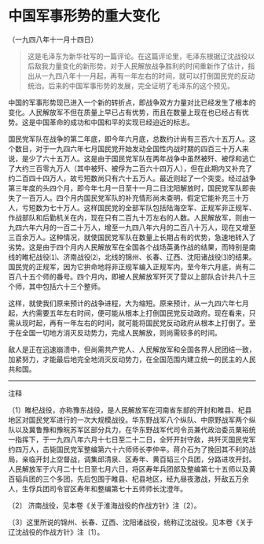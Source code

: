 # 中国军事形势的重大变化  
（一九四八年十一月十四日）  
  
> 这是毛泽东为新华社写的一篇评论。在这篇评论里，毛泽东根据辽沈战役以后敌我力量变化的新形势，对于人民解放战争胜利的时间重新作了估计，指出从一九四八年十一月起，再有一年左右的时间，就可以打倒国民党的反动统治。后来的中国军事形势的发展，完全证明了毛泽东的这个预见。   
  

中国的军事形势现已进入一个新的转折点，即战争双方力量对比已经发生了根本的变化。人民解放军不但在质量上早已占有优势，而且在数量上现在也已经占有优势。这是中国革命的成功和中国和平的实现已经迫近的标志。   

国民党军队在战争的第二年底，即今年六月底，总数约计尚有三百六十五万人。这个数目，对于一九四六年七月国民党开始发动全国性内战时期的四百三十万人来说，是少了六十五万人。这是由于国民党军队在两年战争中虽然被歼、被俘和逃亡了大约三百零九万人（其中被歼、被俘为二百六十四万人），但在此期内又补充了约二百四十四万人，故亏短数尚只有六十五万人。最近则起了一个突变。经过战争第三年度的头四个月，即今年七月一日至十一月二日沈阳解放时，国民党军队即丧失了一百万人。四个月内国民党军队的补充情形尚未查明，假定它能补充三十万人，亏短数为七十万人。这样国民党的全部军队包括陆海空军、正规军非正规军、作战部队和后勤机关在内，现在只有二百九十万左右的人数。人民解放军，则由一九四六年六月的一百二十万人，增至一九四八年六月的二百八十万人，现在又增至三百余万人。这种情况，就使国民党军队在数量上长期占有的优势，急速地转入了劣势。这是由于四个月内人民解放军在全国各个战场英勇作战的结果，而特别是南线的睢杞战役⑴、济南战役⑵，北线的锦州、长春、辽西、沈阳诸战役⑶的结果。国民党的正规军，因为它拚命地将非正规军编入正规军内，至今年六月底，尚有二百八十五个师的番号。四个月内，即被人民解放军歼灭了营以上部队合计共八十三个师，其中包括六十三个整师。   

这样，就使我们原来预计的战争进程，大为缩短。原来预计，从一九四六年七月起，大约需要五年左右时间，便可能从根本上打倒国民党反动政府。现在看来，只需从现时起，再有一年左右的时间，就可能将国民党反动政府从根本上打倒了。至于在全国一切地方消灭反动势力，完成人民解放，则尚需较多的时间。   

敌人是正在迅速崩溃中，但尚需共产党人、人民解放军和全国各界人民团结一致，加紧努力，才能最后地完全地消灭反动势力，在全国范围内建立统一的民主的人民共和国。   
  
  
------------------  

注释   

〔1〕睢杞战役，亦称豫东战役，是人民解放军在河南省东部的开封和睢县、杞县地区对国民党军进行的一次大规模战役。华东野战军八个纵队、中原野战军两个纵队以及冀鲁豫和豫皖苏军区部分兵力，在华东野战军代司令员兼代政治委员粟裕统一指挥下，于一九四八年六月十七日至二十二日，全歼开封守敌，共歼灭国民党军约四万人，击毙国民党军整编第六十六师师长李仲辛。蒋介石为了挽回其不利的战局，亲临开封上空督战，调集邱清泉、区寿年、黄百韬三个兵团，分路进攻开封。人民解放军于六月二十七日至七月六日，将区寿年兵团部及整编第七十五师以及黄百韬兵团的三个多团，先后包围于睢县、杞县地区，经九昼夜激战，歼敌五万余人，生俘兵团司令官区寿年和整编第七十五师师长沈澄年。   

〔2〕 济南战役，见本卷《关于淮海战役的作战方针》注〔2〕。   

〔3〕这里所说的锦州、长春、辽西、沈阳诸战役，统称辽沈战役。见本卷《关于辽沈战役的作战方针》注〔1〕。   